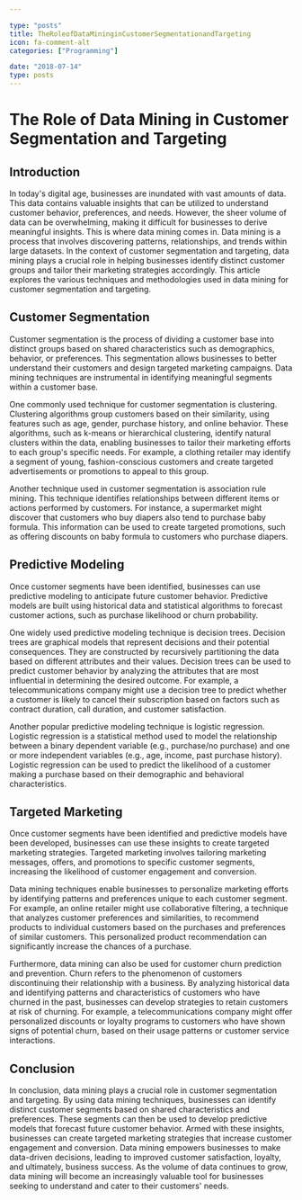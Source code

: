 ```yaml
---

type: "posts"
title: TheRoleofDataMininginCustomerSegmentationandTargeting
icon: fa-comment-alt
categories: ["Programming"]

date: "2018-07-14"
type: posts
---
```





# The Role of Data Mining in Customer Segmentation and Targeting

## Introduction

In today's digital age, businesses are inundated with vast amounts of data. This data contains valuable insights that can be utilized to understand customer behavior, preferences, and needs. However, the sheer volume of data can be overwhelming, making it difficult for businesses to derive meaningful insights. This is where data mining comes in. Data mining is a process that involves discovering patterns, relationships, and trends within large datasets. In the context of customer segmentation and targeting, data mining plays a crucial role in helping businesses identify distinct customer groups and tailor their marketing strategies accordingly. This article explores the various techniques and methodologies used in data mining for customer segmentation and targeting.

## Customer Segmentation

Customer segmentation is the process of dividing a customer base into distinct groups based on shared characteristics such as demographics, behavior, or preferences. This segmentation allows businesses to better understand their customers and design targeted marketing campaigns. Data mining techniques are instrumental in identifying meaningful segments within a customer base.

One commonly used technique for customer segmentation is clustering. Clustering algorithms group customers based on their similarity, using features such as age, gender, purchase history, and online behavior. These algorithms, such as k-means or hierarchical clustering, identify natural clusters within the data, enabling businesses to tailor their marketing efforts to each group's specific needs. For example, a clothing retailer may identify a segment of young, fashion-conscious customers and create targeted advertisements or promotions to appeal to this group.

Another technique used in customer segmentation is association rule mining. This technique identifies relationships between different items or actions performed by customers. For instance, a supermarket might discover that customers who buy diapers also tend to purchase baby formula. This information can be used to create targeted promotions, such as offering discounts on baby formula to customers who purchase diapers.

## Predictive Modeling

Once customer segments have been identified, businesses can use predictive modeling to anticipate future customer behavior. Predictive models are built using historical data and statistical algorithms to forecast customer actions, such as purchase likelihood or churn probability.

One widely used predictive modeling technique is decision trees. Decision trees are graphical models that represent decisions and their potential consequences. They are constructed by recursively partitioning the data based on different attributes and their values. Decision trees can be used to predict customer behavior by analyzing the attributes that are most influential in determining the desired outcome. For example, a telecommunications company might use a decision tree to predict whether a customer is likely to cancel their subscription based on factors such as contract duration, call duration, and customer satisfaction.

Another popular predictive modeling technique is logistic regression. Logistic regression is a statistical method used to model the relationship between a binary dependent variable (e.g., purchase/no purchase) and one or more independent variables (e.g., age, income, past purchase history). Logistic regression can be used to predict the likelihood of a customer making a purchase based on their demographic and behavioral characteristics.

## Targeted Marketing

Once customer segments have been identified and predictive models have been developed, businesses can use these insights to create targeted marketing strategies. Targeted marketing involves tailoring marketing messages, offers, and promotions to specific customer segments, increasing the likelihood of customer engagement and conversion.

Data mining techniques enable businesses to personalize marketing efforts by identifying patterns and preferences unique to each customer segment. For example, an online retailer might use collaborative filtering, a technique that analyzes customer preferences and similarities, to recommend products to individual customers based on the purchases and preferences of similar customers. This personalized product recommendation can significantly increase the chances of a purchase.

Furthermore, data mining can also be used for customer churn prediction and prevention. Churn refers to the phenomenon of customers discontinuing their relationship with a business. By analyzing historical data and identifying patterns and characteristics of customers who have churned in the past, businesses can develop strategies to retain customers at risk of churning. For example, a telecommunications company might offer personalized discounts or loyalty programs to customers who have shown signs of potential churn, based on their usage patterns or customer service interactions.

## Conclusion

In conclusion, data mining plays a crucial role in customer segmentation and targeting. By using data mining techniques, businesses can identify distinct customer segments based on shared characteristics and preferences. These segments can then be used to develop predictive models that forecast future customer behavior. Armed with these insights, businesses can create targeted marketing strategies that increase customer engagement and conversion. Data mining empowers businesses to make data-driven decisions, leading to improved customer satisfaction, loyalty, and ultimately, business success. As the volume of data continues to grow, data mining will become an increasingly valuable tool for businesses seeking to understand and cater to their customers' needs.